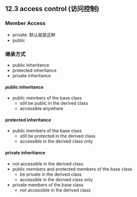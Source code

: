 ## 12.3 access control (访问控制)

### Member Access

- private: 默认就是这种
- public

### 继承方式

- public inheritance
- protected inheritance
- private inheritance

#### public inheritance

- public members of the base class
  - still be public in the derived class
  - accessible anywhere

#### protected inheritance

- public members of the base class
    - still be protected in the derived class
    - accessible in the derived class only

#### private inheritance

- not accessible in the derived class
- public members and protected members of the base class
  - be private in the derived class
  - accessible in the derived class only
- private members of the base class
  - not accessible in the derived class